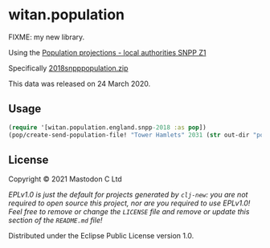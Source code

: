 # witan.population

FIXME: my new library.

Using the [Population projections - local authorities SNPP
Z1](https://www.ons.gov.uk/peoplepopulationandcommunity/populationandmigration/populationprojections/datasets/localauthoritiesinenglandz1)

Specifically
[2018snpppopulation.zip](https://www.ons.gov.uk/file?uri=%2fpeoplepopulationandcommunity%2fpopulationandmigration%2fpopulationprojections%2fdatasets%2flocalauthoritiesinenglandz1%2f2018based/2018snpppopulation.zip)

This data was released on 24 March 2020.

## Usage

``` clojure
(require '[witan.population.england.snpp-2018 :as pop])
(pop/create-send-population-file! "Tower Hamlets" 2031 (str out-dir "population.csv"))
```

## License

Copyright © 2021 Mastodon C Ltd

_EPLv1.0 is just the default for projects generated by `clj-new`: you are not_
_required to open source this project, nor are you required to use EPLv1.0!_
_Feel free to remove or change the `LICENSE` file and remove or update this_
_section of the `README.md` file!_

Distributed under the Eclipse Public License version 1.0.

